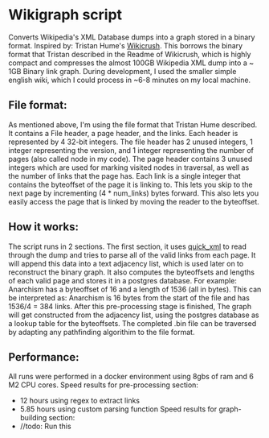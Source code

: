# Wikigraph script
Converts Wikipedia's XML Database dumps into a graph stored in a binary format. Inspired by: Tristan Hume's [Wikicrush](https://github.com/trishume/wikicrush). This borrows the binary format that Tristan described in the Readme of Wikicrush, which is highly compact and compresses the almost 100GB Wikipedia XML dump into a ~ 1GB Binary link graph. During development, I used the smaller simple english wiki, which I could process in ~6-8 minutes on my local machine.
## File format:
As mentioned above, I'm using the file format that Tristan Hume described. It contains a File header, a page header, and the links. Each header is represented by 4 32-bit integers. The file header has 2 unused integers, 1 integer representing the version, and 1 integer representing the number of pages (also called node in my code). The page header contains 3 unused integers which are used for marking visited nodes in traversal, as well as the number of links that the page has. Each link is a single integer that contains the byteoffset of the page it is linking to. This lets you skip to the next page by incrementing (4 * num_links) bytes forward. This also lets you easily access the page that is linked by moving the reader to the byteoffset. 
## How it works:
The script runs in 2 sections. The first section, it uses [quick_xml](https://docs.rs/quick-xml/latest/quick_xml/) to read through the dump and tries to parse all of the valid links from each page. It will append this data into a text adjacency list, which is used later on to reconstruct the binary graph. It also computes the byteoffsets and lengths of each valid page and stores it in a postgres database. For example: Anarchism has a byteoffset of 16 and a length of 1536 (all in bytes). This can be interpreted as: Anarchism is 16 bytes from the start of the file and has 1536/4 = 384 links. After this pre-processing stage is finished, The graph will get constructed from the adjacency list, using the postgres database as a lookup table for the byteoffsets. The completed .bin file can be traversed by adapting any pathfinding algorithim to the file format. 

## Performance:
All runs were performed in a docker environment using 8gbs of ram and 6 M2 CPU cores. 
Speed results for pre-processing section:
- 12 hours using regex to extract links
- 5.85 hours using custom parsing function
Speed results for graph-building section:
- //todo: Run this

